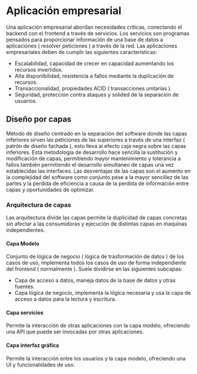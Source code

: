 # Aplicación empresarial
Una aplicación empresarial abordan necesidades criticas, conectando el backend con el frontend a través de servicios. Los servicios son programas pensados para proporcionar información de una base de datos a aplicaciones ( resolver peticiones ) a través de la red.
Las aplicaciones empresariales deben de cumplir las siguientes características: 
- Escalabilidad, capacidad de crecer en capacidad aumentando los recursos invertidos.
- Alta disponibilidad, resistencia a fallos mediante la duplicación de recursos.
- Transaccionalidad, propiedades ACID ( transacciones unitarias ).
- Seguridad, protección contra ataques y solided de la separación de usuarios.

## Diseño por capas
Método de diseño centrado en la separación del software donde las capas inferiores sirven las peticiones de las superiores a través de una interfaz ( patrón de diseño fachada ), esto lleva al efecto caja negra sobre las capas inferiores. Esta metodología de desarrollo hace sencilla la sustitución y modificación de capas, permitiendo mayor mantenimiento y tolerancia a fallos también permitiendo el desarrollo simultaneo de capas una vez establecidas las interfaces.
Las desventajas de las capas son el aumento en la complejidad del software como conjunto pese a la mayor sencillez de las partes y la perdida de eficiencia a causa de la perdida de información entre capas y oportunidades de optimizar.

### Arquitectura de capas
Las arquitectura divide las capas permite la duplicidad de capas concretas sin afectar a las consumidoras y ejecución de distintas capas en maquinas independientes.
#### Capa Modelo
Conjunto de lógica de negocio ( lógica de trasformación de datos ) de los casos de uso, implementa todos los casos de uso de forma independiente del frontend ( normalmente ).
Suele dividirse en las siguientes subcapas:
- Capa de acceso a datos, maneja datos de la base de datos y otras fuentes.
- Capa lógica de negocio, implementa la lógica necesaria y usa la capa de acceso a datos para la lectura y escritura.

#### Capa servicios
Permite la interacción de otras aplicaciones con la capa modelo, ofreciendo una API que puede ser invocadas por otras aplicaciones.
#### Capa interfaz gráfica
Permite la interacción entre los usuarios y la capa modelo, ofreciendo una UI y funcionalidades de uso.

